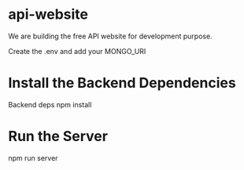 # api-website
We are building the free API website for development purpose.

Create the .env and add your MONGO_URI

# Install the Backend Dependencies
Backend deps
npm install

# Run the Server
npm run server
